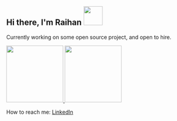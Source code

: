 ## Hi there, I'm Raihan <a href="https://github.com/raihaniqbalpasya"><img src="https://media.giphy.com/media/tuCFp8rod0x3O/giphy.gif" width="50px"></a>

Currently working on some open source project, and open to hire.


<a href="https://github.com/raihaniqbalpasya">
<p align="left">
<img height="150em" src="https://github-readme-stats-eight-theta.vercel.app/api?username=raihaniqbalpasya&show_icons=true&theme=algolia&include_all_commits=true&count_private=true"/>
<img height="150em" src="https://streak-stats.demolab.com/?user=raihaniqbalpasya&theme=algolia"/>
</p>
</a>

 How to reach me:
 [LinkedIn](https://www.linkedin.com/in/raihaniqbalpasya)
<!--
**raihaniqbalpasya/raihaniqbalpasya** is a ✨ _special_ ✨ repository because its `README.md` (this file) appears on your GitHub profile.

Here are some ideas to get you started:

- 🔭 I’m currently working on ...
- 🌱 I’m currently learning ...
- 👯 I’m looking to collaborate on ...
- 🤔 I’m looking for help with ...
- 💬 Ask me about ...
- 📫 How to reach me: ...
- 😄 Pronouns: ...
- ⚡ Fun fact: ...
-->
